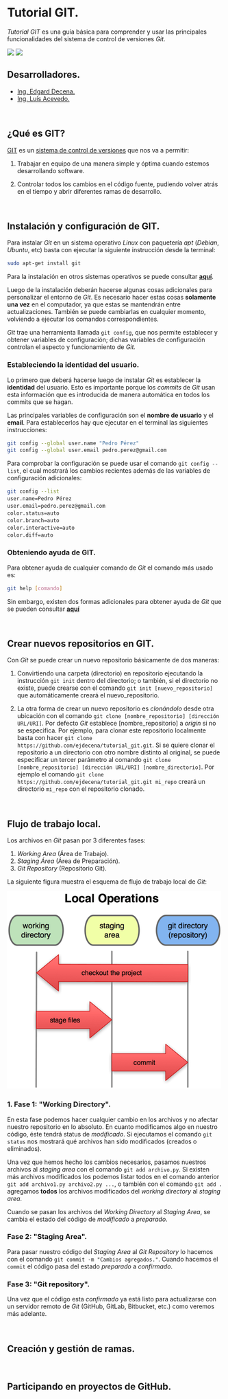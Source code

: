# Tutorial GIT.

*Tutorial GIT* es una guía básica para comprender y usar las principales funcionalidades del sistema de control de versiones *Git*.

<img src="https://img.shields.io/badge/License-MIT-green" /> <img src="https://img.shields.io/badge/Markdown-1.0.1%20-blue" />


## Desarrolladores.

* [Ing. Edgard Decena.](mailto:edecena@gmail.com)
* [Ing. Luís Acevedo.](mailto:laar19@protonmail.com)

<br/>

## ¿Qué es GIT?

[GIT](https://git-scm.com/book/es/v2) es un [sistema de control de versiones](https://es.wikipedia.org/wiki/Control_de_versiones) que nos va a permitir:

1. Trabajar en equipo de una manera simple y óptima cuando estemos desarrollando software.

2. Controlar todos los cambios en el código fuente, pudiendo volver atrás en el tiempo y abrir diferentes ramas de desarrollo.

<br/>

## Instalación y configuración de GIT.

Para instalar *Git* en un sistema operativo *Linux* con paquetería *apt* (*Debian*, *Ubuntu*, etc) basta con ejecutar la siguiente instrucción desde la terminal:

```bash
sudo apt-get install git
```
Para la instalación en otros sistemas operativos se puede consultar [**aquí**](https://git-scm.com/book/es/v2/Inicio---Sobre-el-Control-de-Versiones-Instalación-de-Git).

Luego de la instalación deberán hacerse algunas cosas adicionales para personalizar el entorno de *Git*. Es necesario hacer estas cosas **solamente una vez** en el computador, ya que estas se mantendrán entre actualizaciones. También se puede cambiarlas en cualquier momento, volviendo a ejecutar los comandos correspondientes.

*Git* trae una herramienta llamada `git config`, que nos permite establecer y obtener variables de configuración; dichas variables de configuración controlan el aspecto y funcionamiento de *Git.*

### Estableciendo la identidad del usuario.

Lo primero que deberá hacerse luego de instalar *Git* es establecer la **identidad** del usuario. Esto es importante porque los *commits* de *Git* usan esta información que es introducida de manera automática en todos los commits que se hagan.

Las principales variables de configuración son el **nombre de usuario** y el **email**. Para establecerlos hay que ejecutar en el terminal las siguientes instrucciones:

```bash 
git config --global user.name "Pedro Pérez"
git config --global user.email pedro.perez@gmail.com
```
Para comprobar la configuración se puede usar el comando `git config --list`, el cual mostrará los cambios recientes además de las variables de configuración adicionales:

```bash
git config --list
user.name=Pedro Pérez
user.email=pedro.perez@gmail.com
color.status=auto
color.branch=auto
color.interactive=auto
color.diff=auto
```

### Obteniendo ayuda de GIT.

Para obtener ayuda de cualquier comando de *Git* el comando más usado es:
```bash
git help [comando]
```
Sin embargo, existen dos formas adicionales para obtener ayuda de *Git* que se pueden consultar [**aquí**](https://git-scm.com/book/es/v2/Inicio---Sobre-el-Control-de-Versiones-¿Cómo-obtener-ayuda%3F)

<br/>

## Crear nuevos repositorios en GIT.

Con *Git*  se puede crear un nuevo repositorio básicamente de dos maneras:

1. Convirtiendo una carpeta (directorio) en repositorio ejecutando la instrucción `git init` dentro del directorio; o también, si el directorio no existe, puede crearse con el comando `git init [nuevo_repositorio]` que automáticamente creará el nuevo_repositorio.

2. La otra forma de crear un nuevo repositorio es *clonándolo* desde otra ubicación con el comando `git clone [nombre_repositorio] [dirección URL/URI]`. Por defecto *Git* establece [nombre_repositorio] a *origin* si no se especifica. Por ejemplo, para clonar este repositorio localmente basta con hacer `git clone https://github.com/ejdecena/tutorial_git.git`. Si se quiere clonar el repositorio a un directorio con otro nombre distinto al original, se puede especificar un tercer parámetro al comando `git clone [nombre_repositorio] [dirección URL/URI] [nombre_directorio]`. Por ejemplo el comando `git clone https://github.com/ejdecena/tutorial_git.git mi_repo` creará un directorio `mi_repo` con el repositorio clonado.

<br/>

## Flujo de trabajo local.

Los archivos en *Git* pasan por 3 diferentes fases:

1. *Working Area* (Área de Trabajo).
2. *Staging Área* (Área de Preparación).
3.  *Git Repository* (Repositorio Git).

La siguiente figura muestra el esquema de flujo de trabajo local de *Git*:

![](imagenes/git_flujo_trabajo.png)


### 1. Fase 1: "Working Directory".

En esta fase podemos hacer cualquier cambio en los archivos y no afectar nuestro repositorio en lo absoluto. En cuanto modificamos algo en nuestro código, éste tendrá status de *modificado*. Si ejecutamos el comando `git status` nos mostrará qué archivos han sido modificados (creados o eliminados).

Una vez que hemos hecho los cambios necesarios, pasamos nuestros archivos al *staging area* con el comando `git add archivo.py`. Si existen más archivos modificados los podemos listar todos en el comando anterior `git add archivo1.py archivo2.py ...`, o también con el comando `git add .` agregamos **todos** los archivos modificados del *working directory* al *staging area*.

Cuando se pasan los archivos del *Working Directory* al *Staging Area*, se cambia el estado del código de *modificado* a *preparado*.

### Fase 2: "Staging Area".

Para pasar nuestro código del *Staging Area* al *Git Repository* lo hacemos con el comando `git commit -m "Cambios agregados."`. Cuando hacemos el `commit` el código pasa del estado *preparado* a *confirmado*.

### Fase 3: "Git repository".

Una vez que el código esta *confirmado* ya está listo para actualizarse con un servidor remoto de *Git* (GitHub, GitLab, Bitbucket, etc.) como veremos más adelante.

<br/>

## Creación y gestión de ramas.

<br/>

## Participando en proyectos de GitHub.